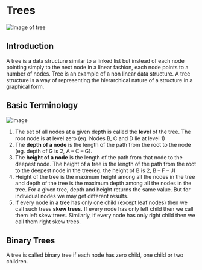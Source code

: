 # Trees

<img src = "https://qph.cf2.quoracdn.net/main-qimg-cafdb4368095621b0b6cd00738c19f95-pjlq" alt = "Image of tree">

## Introduction 
A tree is a data structure similar to a linked list but instead of each node pointing simply to the next node in a linear fashion, each node points to a number of nodes. Tree is an example of a non linear data structure.
A tree structure is a way of representing the hierarchical nature of a structure in a graphical form.

## Basic Terminology

![image](https://user-images.githubusercontent.com/103832825/202587670-af19129c-3a8d-46fc-a3e1-4bf80a59858e.png)

1) The set of all nodes at a given depth is called the <b>level</b> of the tree. The root node is at level zero (eg. Nodes B, C and D lie at level 1)
2) The <b>depth of a node</b> is the length of the path from the root to the node (eg. depth of G is 2, A – C – G).
3) The <b>height of a node</b> is the length of the path from that node to the deepest node. The height of a tree is the length of the path from the root to the deepest node in the tree(eg. the height of B is 2, B – F – J)
4) Height of the tree is the maximum height among all the nodes in the tree and depth of the tree is the maximum depth among all the nodes in the tree. For a given tree, depth and height returns the same value. But for individual nodes we may get different results.
5) If every node in a tree has only one child (except leaf nodes) then we call such trees <b>skew trees</b>. If every node has only left child then we call them left skew trees. Similarly, if every node has only right child then we call them right skew trees.

## Binary Trees
A tree is called binary tree if each node has zero child, one child or two children.
